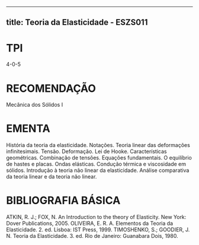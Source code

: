 
---
title: Teoria da Elasticidade - ESZS011 
---

# TPI

4-0-5

# RECOMENDAÇÃO

Mecânica dos Sólidos I

# EMENTA

História da teoria da elasticidade. Notações. Teoria linear das deformações infinitesimais. Tensão. Deformação. Lei de Hooke. Características geométricas. Combinação de tensões. Equações fundamentais. O equilíbrio de hastes e placas. Ondas elásticas. Condução térmica e viscosidade em sólidos. Introdução à teoria não linear da elasticidade. Análise comparativa da teoria linear e da teoria não linear.

# BIBLIOGRAFIA BÁSICA

ATKIN, R. J.; FOX, N. An Introduction to the theory of Elasticity. New York: Dover Publications, 2005.
OLIVEIRA, E. R. A. Elementos da Teoria da Elasticidade. 2. ed. Lisboa: IST Press, 1999.
TIMOSHENKO, S.; GOODIER, J. N. Teoria da Elasticidade. 3. ed. Rio de Janeiro: Guanabara Dois, 1980.
        